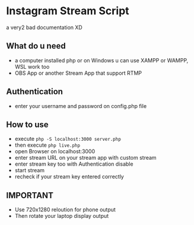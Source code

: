# Instagram Stream Script #
a very2 bad documentation XD

## What do u need ##
- a computer installed php or on Windows u can use XAMPP or WAMPP, WSL work too
- OBS App or another Stream App that support RTMP

## Authentication ##
- enter your username and password on config.php file

## How to use ##
- execute ``` php -S localhost:3000 server.php ```
- then execute ``` php live.php  ```
- open Browser on localhost:3000
- enter stream URL on your stream app with custom stream
- enter stream key too with Authentication disable
- start stream
- recheck if your stream key entered correctly

## IMPORTANT ##
- Use 720x1280 reloution for phone output
- Then rotate your laptop display output
